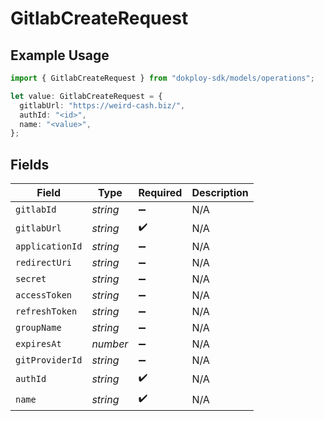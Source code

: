 # GitlabCreateRequest

## Example Usage

```typescript
import { GitlabCreateRequest } from "dokploy-sdk/models/operations";

let value: GitlabCreateRequest = {
  gitlabUrl: "https://weird-cash.biz/",
  authId: "<id>",
  name: "<value>",
};
```

## Fields

| Field              | Type               | Required           | Description        |
| ------------------ | ------------------ | ------------------ | ------------------ |
| `gitlabId`         | *string*           | :heavy_minus_sign: | N/A                |
| `gitlabUrl`        | *string*           | :heavy_check_mark: | N/A                |
| `applicationId`    | *string*           | :heavy_minus_sign: | N/A                |
| `redirectUri`      | *string*           | :heavy_minus_sign: | N/A                |
| `secret`           | *string*           | :heavy_minus_sign: | N/A                |
| `accessToken`      | *string*           | :heavy_minus_sign: | N/A                |
| `refreshToken`     | *string*           | :heavy_minus_sign: | N/A                |
| `groupName`        | *string*           | :heavy_minus_sign: | N/A                |
| `expiresAt`        | *number*           | :heavy_minus_sign: | N/A                |
| `gitProviderId`    | *string*           | :heavy_minus_sign: | N/A                |
| `authId`           | *string*           | :heavy_check_mark: | N/A                |
| `name`             | *string*           | :heavy_check_mark: | N/A                |